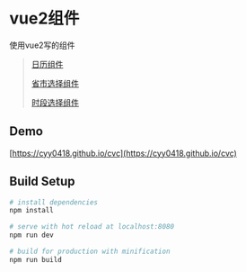# vue2组件
使用vue2写的组件
> [日历组件](https://cyy0418.github.io/cvc/#/date-picker)
> 
> [省市选择组件](https://cyy0418.github.io/cvc/#/location)
> 
> [时段选择组件](https://cyy0418.github.io/cvc/#/schedule)
> 
## Demo
[https://cyy0418.github.io/cvc](https://cyy0418.github.io/cvc)

## Build Setup

``` bash
# install dependencies
npm install

# serve with hot reload at localhost:8080
npm run dev

# build for production with minification
npm run build

```


